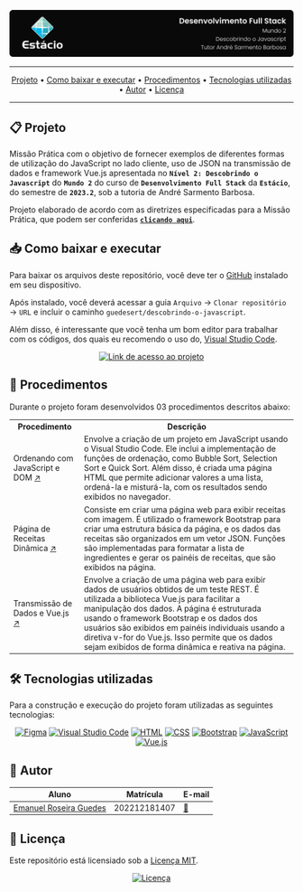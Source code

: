 ![Capa do projeto com logo da Estácio](./.github/capa.svg)

<div align="center">

---

[Projeto](#-projeto) • [Como baixar e executar](#-como-baixar-e-executar) • [Procedimentos](#-procedimentos) • [Tecnologias utilizadas](#-tecnologias-utilizadas) • [Autor](#-autor) • [Licença](#-licença)

---

</div>

## 📋 Projeto

Missão Prática com o objetivo de fornecer exemplos de diferentes formas de utilização do JavaScript no lado cliente, uso de JSON na transmissão de dados e framework Vue.js apresentada no **`Nível 2: Descobrindo o Javascript`** do **`Mundo 2`** do curso de **`Desenvolvimento Full Stack`** da **`Estácio`**, do semestre de **`2023.2`**, sob a tutoria de André Sarmento Barbosa.

Projeto elaborado de acordo com as diretrizes especificadas para a Missão Prática, que podem ser conferidas [**`clicando aqui`**](https://sway.office.com/s/yMbDeDaSFmQFc6U1/embed).

## 📥 Como baixar e executar

Para baixar os arquivos deste repositório, você deve ter o [GitHub](https://github.com/) instalado em seu dispositivo.

Após instalado, você deverá acessar a guia `Arquivo` → `Clonar repositório` → `URL` e incluir o caminho `guedesert/descobrindo-o-javascript`.

Além disso, é interessante que você tenha um bom editor para trabalhar com os códigos, dos quais eu recomendo o uso do, [Visual Studio Code](https://code.visualstudio.com/).

<div align="center">

[![Link de acesso ao projeto](https://img.shields.io/badge/-Acesse%20o%20projeto-000000?style=for-the-badge&logo=github&logoColor=white)](https://guedesert.github.io/descobrindo-o-javascript/)

</div>

## 🔗 Procedimentos

Durante o projeto foram desenvolvidos 03 procedimentos descritos abaixo:

<table>
  <tr>
    <th>Procedimento</th>
    <th>Descrição</th>
  </tr>
  <tr>
    <td>Ordenando com JavaScript e DOM <a href="https://guedesert.github.io/descobrindo-o-javascript/Ordenando%20com%20JavaScript%20e%20DOM/ordenando.html" target="_blank">↗️</a></td>
    <td>
       Envolve a criação de um projeto em JavaScript usando o Visual Studio Code. Ele inclui a implementação de funções de ordenação, como Bubble Sort, Selection Sort e Quick Sort. Além disso, é criada uma página HTML que permite adicionar valores a uma lista, ordená-la e misturá-la, com os resultados sendo exibidos no navegador.
    </td>
  </tr>
  <tr>
    <td>Página de Receitas Dinâmica <a href="https://guedesert.github.io/descobrindo-o-javascript/P%C3%A1gina%20de%20Receitas%20Din%C3%A2mica/receitas.html" target="_blank">↗️</a></td>
    <td>
    Consiste em criar uma página web para exibir receitas com imagem. É utilizado o framework Bootstrap para criar uma estrutura básica da página, e os dados das receitas são organizados em um vetor JSON. Funções são implementadas para formatar a lista de ingredientes e gerar os painéis de receitas, que são exibidos na página.
    </td>
  </tr>
  <tr>
    <td>Transmissão de Dados e Vue.js <a href="https://guedesert.github.io/descobrindo-o-javascript/Transmiss%C3%A3o%20de%20Dados%20e%20Vue.js/usuarios.html" target="_blank">↗️</a></td>
    <td>
      Envolve a criação de uma página web para exibir dados de usuários obtidos de um teste REST. É utilizada a biblioteca Vue.js para facilitar a manipulação dos dados. A página é estruturada usando o framework Bootstrap e os dados dos usuários são exibidos em painéis individuais usando a diretiva v-for do Vue.js. Isso permite que os dados sejam exibidos de forma dinâmica e reativa na página.
    </td>
  </tr>
</table>

## 🛠 Tecnologias utilizadas

Para a construção e execução do projeto foram utilizadas as seguintes tecnologias:

<div align="center">

[![Figma](https://img.shields.io/badge/-Figma-F24E1E?style=for-the-badge&logo=figma&logoColor=white)](https://www.figma.com/) [![Visual Studio Code](https://img.shields.io/badge/-VS%20Code-007ACC?style=for-the-badge&logo=visualstudiocode&logoColor=white)](https://code.visualstudio.com/)
[![HTML](https://img.shields.io/badge/-HTML-E34F26?style=for-the-badge&logo=html5&logoColor=white)](https://html.spec.whatwg.org/multipage/)
[![CSS](https://img.shields.io/badge/-CSS-1572B6?style=for-the-badge&logo=css3&logoColor=white)](https://www.w3.org/Style/CSS/)
[![Bootstrap](https://img.shields.io/badge/-Bootstrap-7952B3?style=for-the-badge&logo=bootstrap&logoColor=white)](https://getbootstrap.com/docs/5.3/getting-started/introduction/)
[![JavaScript](https://img.shields.io/badge/-JavaScript-F7DF1E?style=for-the-badge&logo=javascript&logoColor=black)](https://developer.mozilla.org/pt-BR/docs/Web/JavaScript) [![Vue.js](https://img.shields.io/badge/-Vue.js-4FC08D?style=for-the-badge&logo=vuedotjs&logoColor=white)](https://vuejs.org/guide/introduction.html)

</div>

## 👥 Autor

| Aluno                                                  | Matrícula    | E-mail                                          |
| ------------------------------------------------------ | ------------ | ----------------------------------------------- |
| [Emanuel Roseira Guedes](https://github.com/guedesert) | 202212181407 | [📧](mailto:202212181407@alunos.estacio.br) |

## 📃 Licença

Este repositório está licensiado sob a [Licença MIT](./LICENSE).

<div align=center>

[![Licença](https://img.shields.io/github/license/guedesert/descobrindo-o-javascript?style=for-the-badge&color=blue&label=licença)](./LICENSE)

</div>
